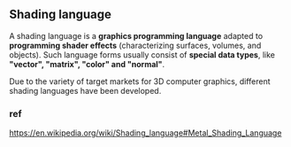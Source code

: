 ## Shading language

A shading language is a **graphics programming language** adapted to **programming shader effects** (characterizing surfaces, volumes, and objects). Such language forms usually consist of **special data types**, like **"vector", "matrix", "color" and "normal"**.

Due to the variety of target markets for 3D computer graphics, different shading languages have been developed.


### ref 
https://en.wikipedia.org/wiki/Shading_language#Metal_Shading_Language


